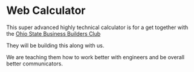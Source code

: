 # Web Calculator

This super advanced highly technical calculator is for a get together with the [Ohio State Business Builders Club](http://www.businessbuildersclub.org/)

They will be building this along with us.

We are teaching them how to work better with engineers and be overall better communicators.
